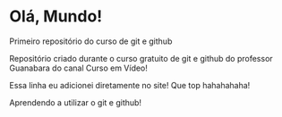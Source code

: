 # Olá, Mundo!
 Primeiro repositório do curso de git e github

 Repositório criado durante o curso gratuito de git e github do professor Guanabara do canal Curso em Vídeo!
 
 Essa linha eu adicionei diretamente no site! Que top hahahahaha!

 Aprendendo a utilizar o git e github!
